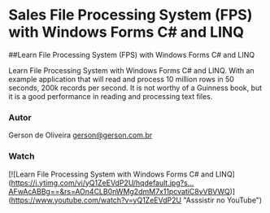 # Sales File Processing System (FPS) with Windows Forms C# and LINQ 

##Learn File Processing System (FPS) with Windows Forms C# and LINQ

Learn File Processing System with Windows Forms C#  and LINQ.
With an example application that will read and process 10 million rows in 50 seconds, 200k records per second.
It is not worthy of a Guinness book, but it is a good performance in reading and processing text files.

### Autor
Gerson de Oliveira
gerson@gerson.com.br

### Watch
[![Learn File Processing System with Windows Forms C# and LINQ] (https://i.ytimg.com/vi/yQ1ZeEVdP2U/hqdefault.jpg?s…AFwAcABBg==&rs=AOn4CLB0nWMg2dmM7x11pcvatiC8vVBVWQ)] (https://www.youtube.com/watch?v=yQ1ZeEVdP2U "Asssistir no YouTube")
